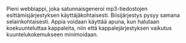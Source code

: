 Pieni webbiappi, joka satunnaisgeneroi mp3-tiedostojen esittämisjärjestyksen käyttäjäkohtaisesti. Biisijärjestys pysyy samana selainkohtaisesti. Appia voidaan käyttää apuna, kun halutaan koekuunteluttaa kappaleita, niin että kappalejärjestyksen vaikutus kuuntelukokemukseen minimoidaan.
